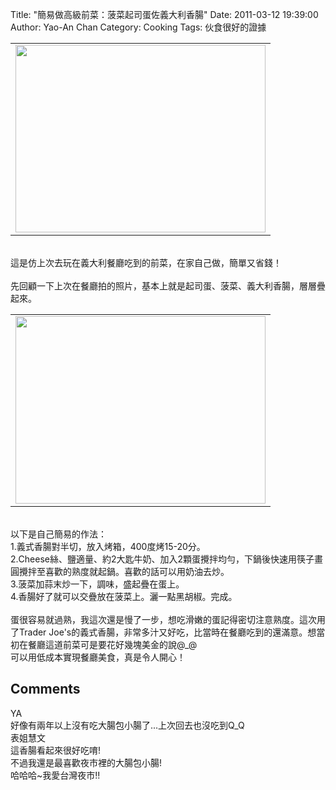 Title: "簡易做高級前菜：菠菜起司蛋佐義大利香腸"
Date: 2011-03-12 19:39:00
Author: Yao-An Chan
Category: Cooking
Tags: 伙食很好的證據


<div class='post'>
<center><table style="width: auto;"><tbody><tr><td><a href="https://picasaweb.google.com/lh/photo/1RazFJVTW27J8dhFyCexQA?feat=embedwebsite"><img height="300" src="https://lh6.googleusercontent.com/_mvtDPM7iODU/TXw50DMJbrI/AAAAAAAAJ_Y/QJSUmqCW0F4/s400/P1010708.jpg" width="400" /></a></td></tr></tbody></table></center><br />這是仿上次去玩在義大利餐廳吃到的前菜，在家自己做，簡單又省錢！<br /><br />先回顧一下上次在餐廳拍的照片，基本上就是起司蛋、菠菜、義大利香腸，層層疊起來。<br /><center><table style="width: auto;"><tbody><tr><td><a href="https://picasaweb.google.com/lh/photo/Mm2kaFaJHJX2vVJnxRYnmQ?feat=embedwebsite"><img height="300" src="https://lh4.googleusercontent.com/_mvtDPM7iODU/TJwJMp35PuI/AAAAAAAAI7c/m8wNFSY168Y/s400/P1000484.jpg" width="400" /></a></td></tr></tbody></table></center><br />以下是自己簡易的作法：<br />1.義式香腸對半切，放入烤箱，400度烤15-20分。<br />2.Cheese絲、鹽適量、約2大匙牛奶、加入2顆蛋攪拌均勻，下鍋後快速用筷子畫圓攪拌至喜歡的熟度就起鍋。喜歡的話可以用奶油去炒。<br />3.菠菜加蒜末炒一下，調味，盛起疊在蛋上。<br />4.香腸好了就可以交疊放在菠菜上。灑一點黑胡椒。完成。<br /><br />蛋很容易就過熟，我這次還是慢了一步，想吃滑嫩的蛋記得密切注意熟度。這次用了Trader Joe's的義式香腸，非常多汁又好吃，比當時在餐廳吃到的還滿意。想當初在餐廳這道前菜可是要花好幾塊美金的說@_@<br />可以用低成本實現餐廳美食，真是令人開心！</div>
<h2>Comments</h2>
<div class='comments'>
<div class='comment'>
<div class='author'>YA</div>
<div class='content'>
好像有兩年以上沒有吃大腸包小腸了...上次回去也沒吃到Q_Q</div>
</div>
<div class='comment'>
<div class='author'>表姐慧文</div>
<div class='content'>
這香腸看起來很好吃唷!<br />不過我還是最喜歡夜市裡的大腸包小腸!<br />哈哈哈~我愛台灣夜市!!</div>
</div>
</div>
